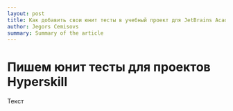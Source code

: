 ```yaml
---
layout: post
title: Как добавить свои юнит тесты в учебный проект для JetBrains Academy
author: Jegors Cemisovs
summary: Summary of the article
---
```


# Пишем юнит тесты для проектов Hyperskill

Текст